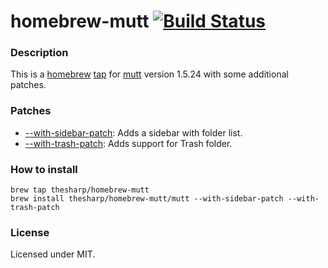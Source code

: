 # homebrew-mutt [![Build Status](https://travis-ci.org/thesharp/homebrew-mutt.svg?branch=master)](https://travis-ci.org/thesharp/homebrew-mutt)

### Description

This is a [homebrew](http://brew.sh) [tap](https://github.com/Homebrew/homebrew/wiki/brew-tap) for [mutt](http://mutt.org) version 1.5.24 with some additional patches.

### Patches

  * [--with-sidebar-patch](http://www.lunar-linux.org/mutt-sidebar/): Adds a sidebar with folder list.
  * [--with-trash-patch](https://blog.x-way.org/Linux/2015/09/23/Homebrew-Tap-for-Mutt-1-5-24-with-trash_folder-patch.html): Adds support for Trash folder.

### How to install

    brew tap thesharp/homebrew-mutt
    brew install thesharp/homebrew-mutt/mutt --with-sidebar-patch --with-trash-patch

### License

Licensed under MIT.
